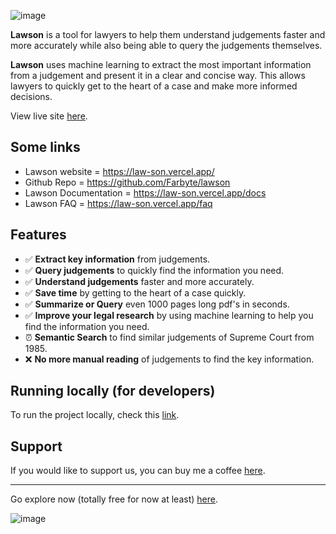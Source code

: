 ![image](https://github.com/user-attachments/assets/48c3747d-e22e-433b-9d53-1f4d8665d6d5)

**Lawson** is a tool for lawyers to help them understand judgements faster and more accurately while also being able to query the judgements themselves.

**Lawson** uses machine learning to extract the most important information from a judgement and present it in a clear and concise way. This allows lawyers to quickly get to the heart of a case and make more informed decisions.

View live site [here](https://law-son.vercel.app/).

## Some links

- Lawson website = https://law-son.vercel.app/
- Github Repo = https://github.com/Farbyte/lawson
- Lawson Documentation = https://law-son.vercel.app/docs
- Lawson FAQ = https://law-son.vercel.app/faq

## Features

- ✅ **Extract key information** from judgements.
- ✅ **Query judgements** to quickly find the information you need.
- ✅ **Understand judgements** faster and more accurately.
- ✅ **Save time** by getting to the heart of a case quickly.
- ✅ **Summarize or Query** even 1000 pages long pdf's in seconds.
- ✅ **Improve your legal research** by using machine learning to help you find the information you need.
- ⏰ **Semantic Search** to find similar judgements of Supreme Court from 1985.
- ❌ **No more manual reading** of judgements to find the key information.

## Running locally (for developers)

To run the project locally, check this [link](https://law-son.vercel.app/setting-up-locally).

## Support

If you would like to support us, you can buy me a coffee [here](https://ko-fi.com/avater).

---
Go explore now (totally free for now at least) [here](https://law-son.vercel.app/).

![image](https://github.com/user-attachments/assets/cddc7bab-938b-4c85-a786-0b8e18a29865)